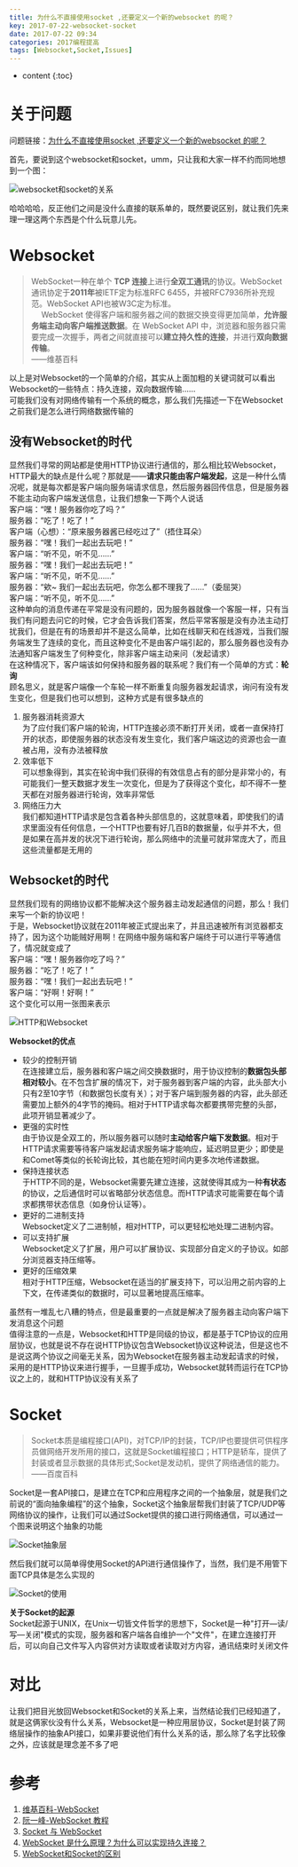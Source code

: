 ```yaml
---
title: 为什么不直接使用socket ,还要定义一个新的websocket 的呢？
key: 2017-07-22-websocket-socket
date: 2017-07-22 09:34
categories: 2017编程提高
tags: [Websocket,Socket,Issues]
---
```


* content
{:toc}

# 关于问题
问题链接：[为什么不直接使用socket ,还要定义一个新的websocket 的呢？](https://github.com/onlyliuxin/coding2017/issues/497)

首先，要说到这个websocket和socket，umm，只让我和大家一样不约而同地想到一个图：

![][1]

哈哈哈哈，反正他们之间是没什么直接的联系单的，既然要说区别，就让我们先来理一理这两个东西是个什么玩意儿先。

# Websocket
> WebSocket一种在单个 **TCP 连接**上进行**全双工通讯**的协议。WebSocket通讯协定于**2011年**被IETF定为标准RFC 6455，并被RFC7936所补充规范。WebSocket API也被W3C定为标准。  
> 　
> WebSocket 使得客户端和服务器之间的数据交换变得更加简单，**允许服务端主动向客户端推送数据**。在 WebSocket API 中，浏览器和服务器只需要完成一次握手，两者之间就直接可以**建立持久性的连接**，并进行**双向数据传输**。
> 　  
> ——维基百科

以上是对Websocket的一个简单的介绍，其实从上面加粗的关键词就可以看出Websocket的一些特点：持久连接，双向数据传输……  
可能我们没有对网络传输有一个系统的概念，那么我们先描述一下在Websocket之前我们是怎么进行网络数据传输的
## 没有Websocket的时代
显然我们寻常的网站都是使用HTTP协议进行通信的，那么相比较Websocket，HTTP最大的缺点是什么呢？那就是——**请求只能由客户端发起**，这是一种什么情况呢，就是每次都是客户端向服务端请求信息，然后服务器回传信息，但是服务器不能主动向客户端发送信息，让我们想象一下两个人说话  
客户端：“嘿！服务器你吃了吗？”  
服务器：“吃了！吃了！”  
客户端（心想）：“原来服务器酱已经吃过了”（捂住耳朵）  
服务器：“嘿！我们一起出去玩吧！”  
客户端：“听不见，听不见……”  
服务器：“嘿！我们一起出去玩吧！”  
客户端：“听不见，听不见……”  
服务器：“欸~ 我们一起出去玩吧，你怎么都不理我了……”（委屈哭）  
客户端：“听不见，听不见……”  
这种单向的消息传递在平常是没有问题的，因为服务器就像一个客服一样，只有当我们有问题去问它的时候，它才会告诉我们答案，然后平常客服是没有办法主动打扰我们，但是在有的场景却并不是这么简单，比如在线聊天和在线游戏，当我们服务端发生了连续的变化，而且这种变化不是由客户端引起的，那么服务器也没有办法通知客户端发生了何种变化，除非客户端主动来问（发起请求）  
在这种情况下，客户端该如何保持和服务器的联系呢？我们有一个简单的方式：**轮询**  
顾名思义，就是客户端像一个车轮一样不断重复向服务器发起请求，询问有没有发生变化，但是我们也可以想到，这种方式是有很多缺点的
1. 服务器消耗资源大  
为了应付我们客户端的轮询，HTTP连接必须不断打开关闭，或者一直保持打开的状态，即使服务器的状态没有发生变化，我们客户端这边的资源也会一直被占用，没有办法被释放
2. 效率低下  
可以想象得到，其实在轮询中我们获得的有效信息占有的部分是非常小的，有可能我们一整天数据才发生一次变化，但是为了获得这个变化，却不得不一整天都在对服务器进行轮询，效率非常低
3. 网络压力大  
我们都知道HTTP请求是包含着各种头部信息的，这就意味着，即使我们的请求里面没有任何信息，一个HTTP也要有好几百B的数据量，似乎并不大，但是如果在高并发的状况下进行轮询，那么网络中的流量可就非常庞大了，而且这些流量都是无用的

## Websocket的时代
显然我们现有的网络协议都不能解决这个服务器主动发起通信的问题，那么！我们来写一个新的协议吧！  
于是，Websocket协议就在2011年被正式提出来了，并且迅速被所有浏览器都支持了，因为这个功能贼好用啊！在网络中服务端和客户端终于可以进行平等通信了，情况就变成了  
客户端：“嘿！服务器你吃了吗？”  
服务器：“吃了！吃了！”  
服务器：“嘿！我们一起出去玩吧！”  
客户端：“好啊！好啊！”  
这个变化可以用一张图来表示

![][2]

**Websocket的优点**
*   较少的控制开销  
在连接建立后，服务器和客户端之间交换数据时，用于协议控制的**数据包头部相对较小**。在不包含扩展的情况下，对于服务器到客户端的内容，此头部大小只有2至10字节（和数据包长度有关）；对于客户端到服务器的内容，此头部还需要加上额外的4字节的掩码。相对于HTTP请求每次都要携带完整的头部，此项开销显著减少了。
*   更强的实时性  
由于协议是全双工的，所以服务器可以随时**主动给客户端下发数据**。相对于HTTP请求需要等待客户端发起请求服务端才能响应，延迟明显更少；即使是和Comet等类似的长轮询比较，其也能在短时间内更多次地传递数据。
*   保持连接状态  
于HTTP不同的是，Websocket需要先建立连接，这就使得其成为一种**有状态**的协议，之后通信时可以省略部分状态信息。而HTTP请求可能需要在每个请求都携带状态信息（如身份认证等）。
*   更好的二进制支持  
Websocket定义了二进制帧，相对HTTP，可以更轻松地处理二进制内容。
*   可以支持扩展  
Websocket定义了扩展，用户可以扩展协议、实现部分自定义的子协议。如部分浏览器支持压缩等。
*   更好的压缩效果  
相对于HTTP压缩，Websocket在适当的扩展支持下，可以沿用之前内容的上下文，在传递类似的数据时，可以显著地提高压缩率。

虽然有一堆乱七八糟的特点，但是最重要的一点就是解决了服务器主动向客户端下发消息这个问题  
值得注意的一点是，Websocket和HTTP是同级的协议，都是基于TCP协议的应用层协议，也就是说不存在说HTTP协议包含Websocket协议这种说法，但是这也不是说这两个协议之间毫无关系，因为Websocket在服务器主动发起请求的时候，采用的是HTTP协议来进行握手，一旦握手成功，Websocket就转而运行在TCP协议之上的，就和HTTP协议没有关系了

# Socket
> Socket本质是编程接口(API)，对TCP/IP的封装，TCP/IP也要提供可供程序员做网络开发所用的接口，这就是Socket编程接口；HTTP是轿车，提供了封装或者显示数据的具体形式;Socket是发动机，提供了网络通信的能力。
> ——百度百科

Socket是一套API接口，是建立在TCP和应用程序之间的一个抽象层，就是我们之前说的“面向抽象编程”的这个抽象，Socket这个抽象层帮我们封装了TCP/UDP等网络协议的操作，让我们可以通过Socket提供的接口进行网络通信，可以通过一个图来说明这个抽象的功能

![][3]

然后我们就可以简单得使用Socket的API进行通信操作了，当然，我们是不用管下面TCP具体是怎么实现的

![][4]

**关于Socket的起源**  
Socket起源于UNIX，在Unix一切皆文件哲学的思想下，Socket是一种"打开—读/写—关闭"模式的实现，服务器和客户端各自维护一个"文件"，在建立连接打开后，可以向自己文件写入内容供对方读取或者读取对方内容，通讯结束时关闭文件

# 对比
让我们把目光放回Websocket和Socket的关系上来，当然结论我们已经知道了，就是这俩家伙没有什么关系，Websocket是一种应用层协议，Socket是封装了网络层操作的抽象API接口，如果非要说他们有什么关系的话，那么除了名字比较像之外，应该就是理念差不多了吧

# 参考
1. [维基百科-WebSocket](https://www.wikiwand.com/zh-hans/WebSocket)
2. [阮一峰-WebSocket 教程](http://www.ruanyifeng.com/blog/2017/05/websocket.html)
3. [Socket 与 WebSocket](http://blog.zengrong.net/post/2199.html)
4. [WebSocket 是什么原理？为什么可以实现持久连接？](https://www.zhihu.com/question/20215561)
5. [WebSocket和Socket的区别](http://www.jianshu.com/p/59b5594ffbb0)


  [1]: https://www.github.com/lanyuanxiaoyao/GitGallery/raw/master/2017/7/22/%E4%B8%BA%E4%BB%80%E4%B9%88%E4%B8%8D%E7%9B%B4%E6%8E%A5%E4%BD%BF%E7%94%A8socket%20,%E8%BF%98%E8%A6%81%E5%AE%9A%E4%B9%89%E4%B8%80%E4%B8%AA%E6%96%B0%E7%9A%84websocket%20%E7%9A%84%E5%91%A2%EF%BC%9F/1966024-28aa9e546a7c7528.jpg "websocket和socket的关系"
  [2]: https://www.github.com/lanyuanxiaoyao/GitGallery/raw/master/2017/7/22/%E4%B8%BA%E4%BB%80%E4%B9%88%E4%B8%8D%E7%9B%B4%E6%8E%A5%E4%BD%BF%E7%94%A8socket%20,%E8%BF%98%E8%A6%81%E5%AE%9A%E4%B9%89%E4%B8%80%E4%B8%AA%E6%96%B0%E7%9A%84websocket%20%E7%9A%84%E5%91%A2%EF%BC%9F/bg2017051502.png "HTTP和Websocket"
  [3]: https://www.github.com/lanyuanxiaoyao/GitGallery/raw/master/2017/7/22/%E4%B8%BA%E4%BB%80%E4%B9%88%E4%B8%8D%E7%9B%B4%E6%8E%A5%E4%BD%BF%E7%94%A8socket%20,%E8%BF%98%E8%A6%81%E5%AE%9A%E4%B9%89%E4%B8%80%E4%B8%AA%E6%96%B0%E7%9A%84websocket%20%E7%9A%84%E5%91%A2%EF%BC%9F/05225723-2ffa89aad91f46099afa530ef8660b20.jpg "Socket抽象层"
  [4]: https://www.github.com/lanyuanxiaoyao/GitGallery/raw/master/2017/7/22/%E4%B8%BA%E4%BB%80%E4%B9%88%E4%B8%8D%E7%9B%B4%E6%8E%A5%E4%BD%BF%E7%94%A8socket%20,%E8%BF%98%E8%A6%81%E5%AE%9A%E4%B9%89%E4%B8%80%E4%B8%AA%E6%96%B0%E7%9A%84websocket%20%E7%9A%84%E5%91%A2%EF%BC%9F/05232335-fb19fc7527e944d4845ef40831da4ec2.png "Socket的使用"
